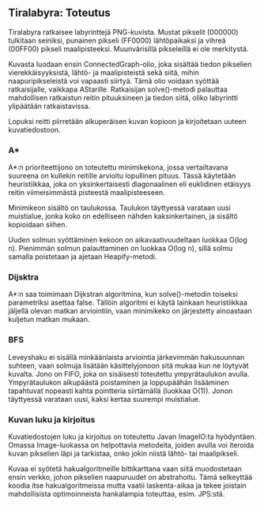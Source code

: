## Tiralabyra: Toteutus

Tiralabyra ratkaisee labyrinttejä PNG-kuvista. Mustat pikselit (000000)
tulkitaan seiniksi, punainen pikseli (FF0000) lähtöpaikaksi ja vihreä
(00FF00) pikseli maalipisteeksi. Muunvärisillä pikseleillä ei ole
merkitystä.

Kuvasta luodaan ensin ConnectedGraph-olio, joka sisältää tiedon
pikselien vierekkäisyyksistä, lähtö- ja maalipisteistä sekä siitä,
mihin naapuripikseleistä voi vapaasti siirtyä. Tämä olio voidaan syöttää
ratkaisijalle, vaikkapa AStarille. Ratkaisijan solve()-metodi palauttaa
mahdollisen ratkaistun reitin pituuksineen ja tiedon siitä, oliko
labyrintti ylipäätään ratkaistavissa.

Lopuksi reitti piirretään alkuperäisen kuvan kopioon ja kirjoitetaan
uuteen kuvatiedostoon.

### A*

A*:n prioriteettijono on toteutettu minimikekona, jossa vertailtavana
suureena on kullekin reitille arvioitu lopullinen pituus. Tässä käytetään
heuristiikkaa, joka on yksinkertaisesti diagonaalinen eli euklidinen
etäisyys reitin viimeisimmästä pisteestä maalipisteeseen.

Minimikeon sisältö on taulukossa. Taulukon täyttyessä varataan
uusi muistialue, jonka koko on edelliseen nähden kaksinkertainen,
ja sisältö kopioidaan siihen.

Uuden solmun syöttäminen kekoon on aikavaativuudeltaan luokkaa O(log n).
Pienimmän solmun palauttaminen on luokkaa O(log n), sillä solmu samalla
poistetaan ja ajetaan Heapify-metodi.

### Dijsktra

A*:n saa toimimaan Dijkstran algoritmina, kun solve()-metodin toiseksi
parametriksi asettaa false. Tällöin algoritmi ei käytä lainkaan
heuristiikkaa jäljellä olevan matkan arviointiin, vaan minimikeko on
järjestetty ainoastaan kuljetun matkan mukaan.

### BFS

Leveyshaku ei sisällä minkäänlaista arviointia järkevimmän hakusuunnan
suhteen, vaan solmuja lisätään käsittelyjonoon sitä mukaa kun ne löytyvät
kuvalta. Jono on FIFO, joka on sisäisesti toteutettu ympyrätaulukon avulla.
Ympyrätaulukon alkupäästä poistaminen ja loppupäähän lisääminen tapahtuvat nopeasti
kahta pointteria siirtämällä (luokkaa O(1)). Jonon täyttyessä varataan
uusi, kaksi kertaa suurempi muistialue.

### Kuvan luku ja kirjoitus

Kuvatiedostojen luku ja kirjoitus on toteutettu Javan ImageIO:ta hyödyntäen.
Omassa Image-luokassa on helpottavia metodeita, joiden avulla voi iteroida
kuvan pikselien läpi ja tarkistaa, onko jokin niistä lähtö- tai maalipikseli.

Kuvaa ei syötetä hakualgoritmeille bittikarttana vaan siitä muodostetaan ensin
verkko, johon pikselien naapuruudet on abstrahoitu. Tämä selkeyttää koodia itse
hakualgoritmeissa mutta vaatii laskenta-aikaa ja tekee joistain mahdollisista
optimoinneista hankalampia toteuttaa, esim. JPS:stä.